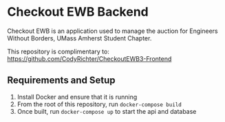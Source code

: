 # Checkout EWB Backend

Checkout EWB is an application used to manage the auction for Engineers Without Borders, UMass Amherst Student Chapter.

This repository is complimentary to: https://github.com/CodyRichter/CheckoutEWB3-Frontend

## Requirements and Setup

1. Install Docker and ensure that it is running
2. From the root of this repository, run `docker-compose build`
3. Once built, run `docker-compose up` to start the api and database
